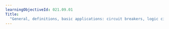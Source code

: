 ```yaml
---
learningObjectiveId: 021.09.01
Title:
  "General, definitions, basic applications: circuit breakers, logic circuits"
---
```



